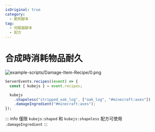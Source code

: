 ```yaml
---
isOriginal: true
category:
  - 範例腳本
tag:
  - 伺服器腳本
  - 配方
---
```


# 合成時消耗物品耐久

![example-scripts/Damage-Item-Recipe/0.png](/example-scripts/Damage-Item-Recipe/0.png)

```js
ServerEvents.recipes((event) => {
  const { kubejs } = event.recipes;

  kubejs
    .shapeless("stripped_oak_log", ["oak_log", "#minecraft:axes"])
    .damageIngredient("#minecraft:axes");
});
```

::: info
僅限 `kubejs:shaped` 和 `kubejs:shapeless` 配方可使用 `.damageIngredient`
:::
